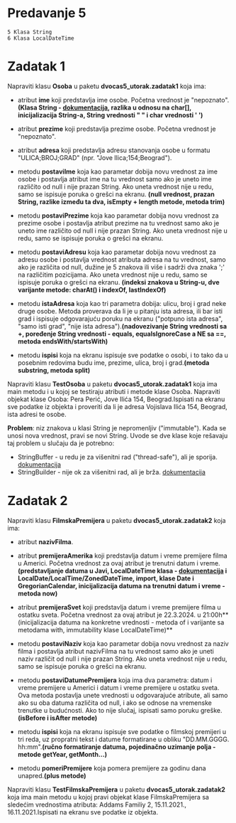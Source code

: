 # Predavanje 5

	5 Klasa String
	6 Klasa LocalDateTime

# Zadatak 1

Napraviti klasu **Osoba** u paketu **dvocas5_utorak.zadatak1** koja ima:


- atribut **ime** koji predstavlja ime osobe. Početna vrednost je "nepoznato".**(Klasa String - [dokumentacija](https://docs.oracle.com/javase/8/docs/api/java/lang/String.html), razlika u odnosu na char[], inicijalizacija String-a, String vrednosti " " i char vrednosti ' ')**
- atribut **prezime** koji predstavlja prezime osobe. Početna vrednost je "nepoznato".
- atribut **adresa** koji predstavlja adresu stanovanja osobe u formatu "ULICA;BROJ;GRAD" (npr. "Jove Ilica;154;Beograd").


- metodu **postaviIme** koja kao parametar dobija novu vrednost za ime osobe i postavlja atribut ime na tu vrednost samo ako je uneto ime različito od null i nije prazan String. Ako uneta vrednost nije u redu, samo se ispisuje poruka o grešci na ekranu. **(null vrednost, prazan String, razlike između ta dva, isEmpty + length metode, metoda trim)**

- metodu **postaviPrezime** koja kao parametar dobija novu vrednost za prezime osobe i postavlja atribut prezime na tu vrednost samo ako je uneto ime različito od null i nije prazan String. Ako uneta vrednost nije u redu, samo se ispisuje poruka o grešci na ekranu. 

- metodu **postaviAdresu** koja kao parametar dobija novu vrednost za adresu osobe i postavlja vrednost atributa adresa na tu vrednost, samo ako je različita od null, dužine je 5 znakova ili više i sadrži dva znaka ';' na različitim pozicijama. Ako uneta vrednost nije u redu, samo se ispisuje poruka o grešci na ekranu. **(indeksi znakova u String-u, dve varijante metode: charAt() i indexOf, lastIndexOf)**

- metodu **istaAdresa** koja kao tri parametra dobija: ulicu, broj i grad neke druge osobe. Metoda proverava da li je u pitanju ista adresa, ili bar isti grad i ispisuje odgovarajuću poruku na ekranu ("potpuno ista adresa", "samo isti grad", "nije ista adresa").**(nadovezivanje String vrednosti sa +, poređenje String vrednosti - equals, equalsIgnoreCase a NE sa ==, metoda endsWith/startsWith)**  

- metodu **ispisi** koja na ekranu ispisuje sve podatke o osobi, i to tako da u posebnim redovima budu ime, prezime, ulica, broj i grad.**(metoda substring, metoda split)**


Napraviti klasu **TestOsoba** u paketu **dvocas5_utorak.zadatak1** koja ima main metodu i u kojoj se testiraju atributi i metode klase Osoba. Napraviti objekat klase Osoba: Pera Perić, Jove Ilića 154, Beograd.Ispisati na ekranu sve podatke iz objekta i proveriti da li je adresa Vojislava Ilića 154, Beograd, ista adresi te osobe.

**Problem**: niz znakova u klasi String je nepromenljiv ("immutable"). Kada se unosi nova vrednost, pravi se novi String. Uvode se dve klase koje rešavaju taj problem u slučaju da je potrebno:
- StringBuffer - u redu je za višenitni rad ("thread-safe"), ali je sporija. [dokumentacija](https://docs.oracle.com/javase/8/docs/api/java/lang/StringBuffer.html)
- StringBuilder - nije ok za višenitni rad, ali je brža. [dokumentacija](https://docs.oracle.com/javase/8/docs/api/java/lang/StringBuilder.html)


# Zadatak 2


Napraviti klasu **FilmskaPremijera** u paketu **dvocas5_utorak.zadatak2** koja ima:


- atribut **nazivFilma**.
- atribut **premijeraAmerika** koji predstavlja datum i vreme premijere filma u Americi. Početna vrednost za ovaj atribut je trenutni datum i vreme. **(predstavljanje datuma u Javi, LocalDateTime klasa - [dokumentacija](https://docs.oracle.com/javase/8/docs/api/java/time/LocalDateTime.html) i LocalDate/LocalTime/ZonedDateTime, import, klase Date i GregorianCalendar, inicijalizacija datuma na trenutni datum i vreme - metoda now)**
- atribut **premijeraSvet** koji predstavlja datum i vreme premijere filma u ostatku sveta. Početna vrednost za ovaj atribut je 22.3.2024. u 21:00h**(inicijalizacija datuma na konkretne vrednosti - metoda of i varijante sa metodama with, immutability klase LocalDateTime)**

- metodu **postaviNaziv** koja kao parametar dobija novu vrednost za naziv filma i postavlja atribut nazivFilma na tu vrednost samo ako je uneti naziv različit od null i nije prazan String. Ako uneta vrednost nije u redu, samo se ispisuje poruka o grešci na ekranu.
- metodu **postaviDatumePremijera** koja ima dva parametra: datum i vreme premijere u Americi i datum i vreme premijere u ostatku sveta. Ova metoda postavlja unete vrednosti u odgovarajuće atribute, ali samo ako su oba datuma različita od null, i ako se odnose na vremenske trenutke u budućnosti. Ako to nije slučaj, ispisati samo poruku greške.**(isBefore i isAfter metode)**
- metodu **ispisi** koja na ekranu ispisuje sve podatke o filmskoj premijeri u tri reda, uz propratni tekst i datume formatirane u obliku "DD.MM.GGGG.  hh:mm".**(ručno formatiranje datuma, pojedinačno uzimanje polja - metode getYear, getMonth...)**
- metodu **pomeriPremijere** koja pomera premijere za godinu dana unapred.**(plus metode)**


Napraviti klasu **TestFilmskaPremijera** u paketu **dvocas5_utorak.zadatak2** koja ima main metodu u kojoj pravi objekat klase FilmskaPremijera sa sledećim vrednostima atributa: Addams Familiy 2, 15.11.2021., 16.11.2021.Ispisati na ekranu sve podatke iz objekta.
 